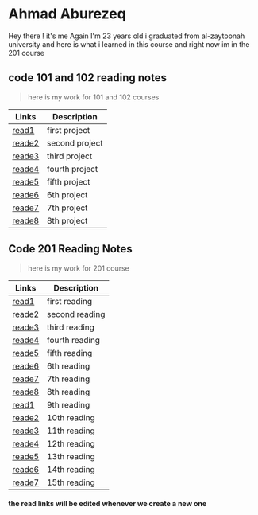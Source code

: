 
# Ahmad Aburezeq
Hey there ! it's me Again I'm 23 years old i  graduated from al-zaytoonah university and here is what i learned in this course and right now im in the 201 course
## code 101 and 102 reading notes
> here is my work for 101 and 102 courses

| Links | Description |
| ----------- | ----------- |
| [read1](https://ahmadaburezeq1998.github.io/reading-notes/read1) | first project |
| [reade2](https://ahmadaburezeq1998.github.io/reading-notes/read2) | second project |
| [reade3](https://ahmadaburezeq1998.github.io/reading-notes/read3) | third project |
| [reade4](https://ahmadaburezeq1998.github.io/reading-notes/read4) | fourth project |
| [reade5](https://ahmadaburezeq1998.github.io/reading-notes/read5) | fifth project |
| [reade6](https://ahmadaburezeq1998.github.io/reading-notes/read6) | 6th project |
| [reade7](https://ahmadaburezeq1998.github.io/reading-notes/read7) | 7th project |
| [reade8](https://ahmadaburezeq1998.github.io/reading-notes/read8) | 8th project |





## Code 201 Reading Notes
> here is my work for 201 course



| Links | Description |
| ----------- | ----------- |
| [read1](https://ahmadaburezeq1998.github.io/reading-notes/201read1) | first reading |
| [reade2](https://ahmadaburezeq1998.github.io/reading-notes/201read2) | second reading |
| [reade3](https://ahmadaburezeq1998.github.io/reading-notes/read3) | third reading |
| [reade4](https://ahmadaburezeq1998.github.io/reading-notes/read4) | fourth reading |
| [reade5](https://ahmadaburezeq1998.github.io/reading-notes/read5) | fifth reading |
| [reade6](https://ahmadaburezeq1998.github.io/reading-notes/read6) | 6th reading |
| [reade7](https://ahmadaburezeq1998.github.io/reading-notes/read7) | 7th reading |
| [reade8](https://ahmadaburezeq1998.github.io/reading-notes/read8) | 8th reading |
| [read1](https://ahmadaburezeq1998.github.io/reading-notes/read1) | 9th reading |
| [reade2](https://ahmadaburezeq1998.github.io/reading-notes/read2) | 10th reading |
| [reade3](https://ahmadaburezeq1998.github.io/reading-notes/read3) | 11th reading |
| [reade4](https://ahmadaburezeq1998.github.io/reading-notes/read4) | 12th reading |
| [reade5](https://ahmadaburezeq1998.github.io/reading-notes/read5) | 13th reading |
| [reade6](https://ahmadaburezeq1998.github.io/reading-notes/read6) | 14th reading |
| [reade7](https://ahmadaburezeq1998.github.io/reading-notes/read7) | 15th reading |



#### the read links will be edited whenever we create a new one 
